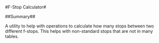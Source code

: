 #F-Stop Calculator#

##Summary##

A utility to help with operations to calculate how many stops between two different f-stops.  This helps with non-standard stops that are not in many tables.